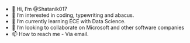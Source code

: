 - 👋 Hi, I’m @Shatanik017
- 👀 I’m interested in coding, typewriting and abacus.
- 🌱 I’m currently learning ECE with Data Science.
- 💞️ I’m looking to collaborate on Microsoft and other software companies
- 📫 How to reach me - Via email.

<!---
Shatanik017/Shatanik017 is a ✨ special ✨ repository because its `README.md` (this file) appears on your GitHub profile.
You can click the Preview link to take a look at your changes.
--->
